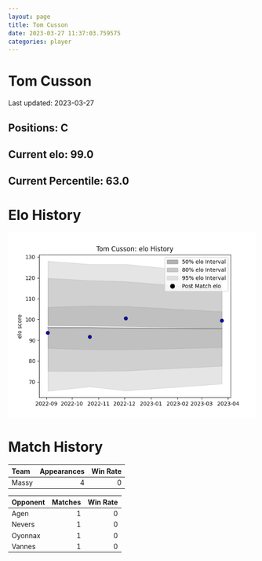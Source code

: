 ```yaml
---  
layout: page  
title: Tom Cusson  
date: 2023-03-27 11:37:03.759575  
categories: player  
---
```

# Tom Cusson


Last updated: 2023-03-27
## Positions: C

## Current elo: 99.0

## Current Percentile: 63.0

# Elo History


![elo history](history_TomCusson.png)
# Match History


| Team   |   Appearances |   Win Rate |
|:-------|--------------:|-----------:|
| Massy  |             4 |          0 |

| Opponent   |   Matches |   Win Rate |
|:-----------|----------:|-----------:|
| Agen       |         1 |          0 |
| Nevers     |         1 |          0 |
| Oyonnax    |         1 |          0 |
| Vannes     |         1 |          0 |